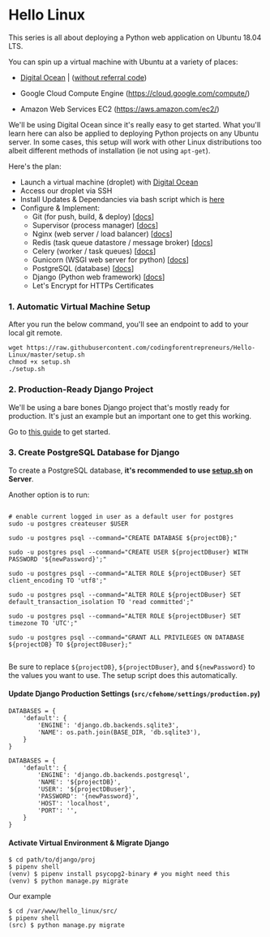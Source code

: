 # Hello Linux


This series is all about deploying a Python web application on Ubuntu 18.04 LTS.


You can spin up a virtual machine with Ubuntu at a variety of places: 

- [Digital Ocean](https://kirr.co/l8v1n1) | ([without referral code](https://www.digitalocean.com))

- Google Cloud Compute Engine (https://cloud.google.com/compute/)

- Amazon Web Services EC2 (https://aws.amazon.com/ec2/)


We'll be using Digital Ocean since it's really easy to get started. What you'll learn here can also be applied to deploying Python projects on any Ubuntu server. In some cases, this setup will work with other Linux distributions too albeit different methods of installation (ie not using `apt-get`).


Here's the plan:

- Launch a virtual machine (droplet) with [Digital Ocean](https://kirr.co/l8v1n1)
- Access our droplet via SSH 
- Install Updates & Dependancies via bash script which is [here](./setup.sh)
- Configure & Implement:
    - Git (for push, build, & deploy) [[docs](https://git-scm.com/)]
    - Supervisor (process manager) [[docs](http://supervisord.org)]
    - Nginx (web server / load balancer) [[docs](http://nginx.org/en/docs/)]
    - Redis (task queue datastore / message broker) [[docs](https://redis.io/documentation)]
    - Celery (worker / task queues) [[docs](http://www.celeryproject.org/)]
    - Gunicorn (WSGI web server for python) [[docs](https://gunicorn.org/)]
    - PostgreSQL (database) [[docs](https://www.postgresql.org/docs/)]
    - Django (Python web framework) [[docs](https://www.djangoproject.com)]
    - Let's Encrypt for HTTPs Certificates


### 1. Automatic Virtual Machine Setup
After you run the below command, you'll see an endpoint to add to your local git remote.

```console
wget https://raw.githubusercontent.com/codingforentrepreneurs/Hello-Linux/master/setup.sh
chmod +x setup.sh
./setup.sh
```


### 2. Production-Ready Django Project
We'll be using a bare bones Django project that's mostly ready for production. It's just an example but an important one to get this working.

Go to [this guide](https://kirr.co/8mjnna) to get started.


### 3. Create PostgreSQL Database for Django

To create a PostgreSQL database, **it's recommended to use [setup.sh](./setup.sh) on Server**. 

Another option is to run:

```console

# enable current logged in user as a default user for postgres
sudo -u postgres createuser $USER

sudo -u postgres psql --command="CREATE DATABASE ${projectDB};"

sudo -u postgres psql --command="CREATE USER ${projectDBuser} WITH PASSWORD '${newPassword}';"

sudo -u postgres psql --command="ALTER ROLE ${projectDBuser} SET client_encoding TO 'utf8';"

sudo -u postgres psql --command="ALTER ROLE ${projectDBuser} SET default_transaction_isolation TO 'read committed';"

sudo -u postgres psql --command="ALTER ROLE ${projectDBuser} SET timezone TO 'UTC';"

sudo -u postgres psql --command="GRANT ALL PRIVILEGES ON DATABASE ${projectDB} TO ${projectDBuser};"


```

Be sure to replace `${projectDB}`, `${projectDBuser}`, and `${newPassword}` to the values you want to use. The setup script does this automatically.

#### Update Django Production Settings (`src/cfehome/settings/production.py`)
```
DATABASES = {
    'default': {
        'ENGINE': 'django.db.backends.sqlite3',
        'NAME': os.path.join(BASE_DIR, 'db.sqlite3'),
    }
}

DATABASES = {
    'default': {
        'ENGINE': 'django.db.backends.postgresql',
        'NAME': '${projectDB}',
        'USER': '${projectDBuser}',
        'PASSWORD': '{newPassword}',
        'HOST': 'localhost',
        'PORT': '',
    }
}
```

#### Activate Virtual Environment & Migrate Django
```console
$ cd path/to/django/proj
$ pipenv shell
(venv) $ pipenv install psycopg2-binary # you might need this
(venv) $ python manage.py migrate
```

Our example
```console
$ cd /var/www/hello_linux/src/
$ pipenv shell
(src) $ python manage.py migrate
```



